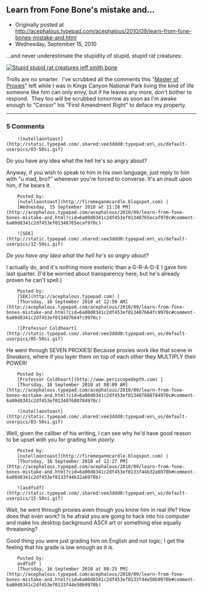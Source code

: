 ## Learn from Fone Bone's mistake and...

 * Originally posted at http://acephalous.typepad.com/acephalous/2010/09/learn-from-fone-bones-mistake-and.html
 * Wednesday, September 15, 2010



...and never underestimate the stupidity of stupid, stupid rat creatures:

[![Stupid stupid rat creatures jeff smith bone](http://acephalous.typepad.com/.a/6a00d8341c2df453ef01348765cb35970c-500wi "Stupid stupid rat creatures jeff smith bone")](http://acephalous.typepad.com/.a/6a00d8341c2df453ef01348765cb35970c-popup)

Trolls are no smarter.  I've scrubbed all the comments this "[Master of Proxies](http://acephalous.typepad.com/acephalous/2010/09/the-opinion-of-the-birds-on-the-discrimination-against-ninjas-at-.html?cid=6a00d8341c2df453ef0134875a8825970c#comment-6a00d8341c2df453ef0134875a8825970c)" left while I was in Kings Canyon National Park living the kind of life someone like him can only envy, but if he leaves any more, don't bother to respond.  They too will be scrubbed tomorrow as soon as I'm awake enough to "Censor" his "First Amendment Right" to deface my property. 

		

* * *

### 5 Comments 

		

                
[]()

	

		![nutellaontoast](http://static.typepad.com/.shared:vee3ddd0:typepad:en\_us/default-userpics/03-50si.gif)
	

	

		

Do you have any idea what the hell he's so angry about?

Anyway, if you wish to speak to him in his own language, just reply to him with "u mad, bro?" whenever you're forced to converse.  It's an insult upon him, if he bears it.

	

		Posted by:
		[nutellaontoast](http://firemeganmcardle.blogspot.com) |
		[Wednesday, 15 September 2010 at 11:28 PM](http://acephalous.typepad.com/acephalous/2010/09/learn-from-fone-bones-mistake-and.html?cid=6a00d8341c2df453ef01348765ecaf970c#comment-6a00d8341c2df453ef01348765ecaf970c)

[]()

	

		![SEK](http://static.typepad.com/.shared:vee3ddd0:typepad:en\_us/default-userpics/12-50si.gif)
	

	

		

_Do you have any idea what the hell he's so angry about?_

I actually do, and it's nothing more esoteric than a G-R-A-D-E I gave him last quarter.  (I'd be worried about transparency here, but he's already proven he can't spell.)

	

		Posted by:
		[SEK](http://acephalous.typepad.com) |
		[Thursday, 16 September 2010 at 12:59 AM](http://acephalous.typepad.com/acephalous/2010/09/learn-from-fone-bones-mistake-and.html?cid=6a00d8341c2df453ef013487664fc9970c#comment-6a00d8341c2df453ef013487664fc9970c)

[]()

	

		![Professor Coldheart](http://static.typepad.com/.shared:vee3ddd0:typepad:en\_us/default-userpics/05-50si.gif)
	

	

		

He went through SEVEN PROXIES!  Because proxies work like that scene in _Sneakers_, where if you layer them on top of each other they MULTIPLY their POWER!

	

		Posted by:
		[Professor Coldheart](http://www.periscopedepth.com) |
		[Thursday, 16 September 2010 at 08:09 AM](http://acephalous.typepad.com/acephalous/2010/09/learn-from-fone-bones-mistake-and.html?cid=6a00d8341c2df453ef013487688784970c#comment-6a00d8341c2df453ef013487688784970c)

[]()

	

		![nutellaontoast](http://static.typepad.com/.shared:vee3ddd0:typepad:en\_us/default-userpics/03-50si.gif)
	

	

		

Well, given the caliber of his writing, I can see why he'd have good reason to be upset with you for grading him poorly.

	

		Posted by:
		[nutellaontoast](http://firemeganmcardle.blogspot.com) |
		[Thursday, 16 September 2010 at 12:27 PM](http://acephalous.typepad.com/acephalous/2010/09/learn-from-fone-bones-mistake-and.html?cid=6a00d8341c2df453ef0133f44b32a6970b#comment-6a00d8341c2df453ef0133f44b32a6970b)

[]()

	

		![asdfsdf](http://static.typepad.com/.shared:vee3ddd0:typepad:en\_us/default-userpics/15-50si.gif)
	

	

		

Wait, he went through proxies even though you know him in real life? How does that even work? Is he afraid you are going to hack into his computer and make his desktop background ASCII art or something else equally threatening?

Good thing you were just grading him on English and not logic; I get the feeling that his grade is low enough as it is.

	

		Posted by:
		asdfsdf |
		[Thursday, 16 September 2010 at 08:25 PM](http://acephalous.typepad.com/acephalous/2010/09/learn-from-fone-bones-mistake-and.html?cid=6a00d8341c2df453ef0133f44e50b9970b#comment-6a00d8341c2df453ef0133f44e50b9970b)

		

        